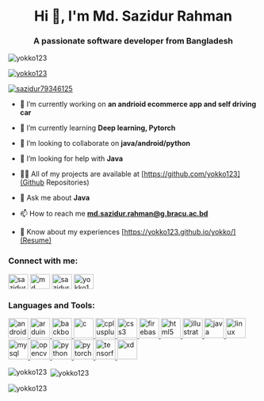 <h1 align="center">Hi 👋, I'm Md. Sazidur Rahman</h1>
<h3 align="center">A passionate software developer from Bangladesh</h3>

<p align="left"> <img src="https://komarev.com/ghpvc/?username=yokko123&label=Profile%20views&color=0e75b6&style=flat" alt="yokko123" /> </p>

<p align="left"> <a href="https://github.com/ryo-ma/github-profile-trophy"><img src="https://github-profile-trophy.vercel.app/?username=yokko123" alt="yokko123" /></a> </p>

<p align="left"> <a href="https://twitter.com/sazidur79346125" target="blank"><img src="https://img.shields.io/twitter/follow/sazidur79346125?logo=twitter&style=for-the-badge" alt="sazidur79346125" /></a> </p>

- 🔭 I’m currently working on **an andrioid ecommerce app and self driving car**

- 🌱 I’m currently learning **Deep learning, Pytorch**

- 👯 I’m looking to collaborate on **java/android/python**

- 🤝 I’m looking for help with **Java**

- 👨‍💻 All of my projects are available at [https://github.com/yokko123](Github Repositories)

- 💬 Ask me about **Java**

- 📫 How to reach me **md.sazidur.rahman@g.bracu.ac.bd**

- 📄 Know about my experiences [https://yokko123.github.io/yokko/](Resume)

<h3 align="left">Connect with me:</h3>
<p align="left">
<a href="https://twitter.com/sazidur79346125" target="blank"><img align="center" src="https://cdn.jsdelivr.net/npm/simple-icons@3.0.1/icons/twitter.svg" alt="sazidur79346125" height="30" width="40" /></a>
<a href="https://linkedin.com/in/md-sazidur-rahman-292812158/" target="blank"><img align="center" src="https://cdn.jsdelivr.net/npm/simple-icons@3.0.1/icons/linkedin.svg" alt="md sazidur rahman" height="30" width="40" /></a>
<a href="https://fb.com/sazidur.yokko" target="blank"><img align="center" src="https://cdn.jsdelivr.net/npm/simple-icons@3.0.1/icons/facebook.svg" alt="sazidur rahman yokko" height="30" width="40" /></a>
<a href="https://codeforces.com/profile/yokko123" target="blank"><img align="center" src="https://cdn.jsdelivr.net/npm/simple-icons@3.0.1/icons/codeforces.svg" alt="yokko123" height="30" width="40" /></a>
</p>

<h3 align="left">Languages and Tools:</h3>
<p align="left"> <a href="https://developer.android.com" target="_blank"> <img src="https://devicons.github.io/devicon/devicon.git/icons/android/android-original-wordmark.svg" alt="android" width="40" height="40"/> </a> <a href="https://www.arduino.cc/" target="_blank"> <img src="https://cdn.worldvectorlogo.com/logos/arduino-1.svg" alt="arduino" width="40" height="40"/> </a> <a href="https://backbonejs.org" target="_blank"> <img src="https://devicons.github.io/devicon/devicon.git/icons/backbonejs/backbonejs-original-wordmark.svg" alt="backbonejs" width="40" height="40"/> </a> <a href="https://www.cprogramming.com/" target="_blank"> <img src="https://devicons.github.io/devicon/devicon.git/icons/c/c-original.svg" alt="c" width="40" height="40"/> </a> <a href="https://www.w3schools.com/cpp/" target="_blank"> <img src="https://devicons.github.io/devicon/devicon.git/icons/cplusplus/cplusplus-original.svg" alt="cplusplus" width="40" height="40"/> </a> <a href="https://www.w3schools.com/css/" target="_blank"> <img src="https://devicons.github.io/devicon/devicon.git/icons/css3/css3-original-wordmark.svg" alt="css3" width="40" height="40"/> </a> <a href="https://firebase.google.com/" target="_blank"> <img src="https://www.vectorlogo.zone/logos/firebase/firebase-icon.svg" alt="firebase" width="40" height="40"/> </a> <a href="https://www.w3.org/html/" target="_blank"> <img src="https://devicons.github.io/devicon/devicon.git/icons/html5/html5-original-wordmark.svg" alt="html5" width="40" height="40"/> </a> <a href="https://www.adobe.com/in/products/illustrator.html" target="_blank"> <img src="https://www.vectorlogo.zone/logos/adobe_illustrator/adobe_illustrator-icon.svg" alt="illustrator" width="40" height="40"/> </a> <a href="https://www.java.com" target="_blank"> <img src="https://devicons.github.io/devicon/devicon.git/icons/java/java-original-wordmark.svg" alt="java" width="40" height="40"/> </a> <a href="https://www.linux.org/" target="_blank"> <img src="https://devicons.github.io/devicon/devicon.git/icons/linux/linux-original.svg" alt="linux" width="40" height="40"/> </a> <a href="https://www.mysql.com/" target="_blank"> <img src="https://devicons.github.io/devicon/devicon.git/icons/mysql/mysql-original-wordmark.svg" alt="mysql" width="40" height="40"/> </a> <a href="https://opencv.org/" target="_blank"> <img src="https://www.vectorlogo.zone/logos/opencv/opencv-icon.svg" alt="opencv" width="40" height="40"/> </a> <a href="https://www.python.org" target="_blank"> <img src="https://devicons.github.io/devicon/devicon.git/icons/python/python-original.svg" alt="python" width="40" height="40"/> </a> <a href="https://pytorch.org/" target="_blank"> <img src="https://www.vectorlogo.zone/logos/pytorch/pytorch-icon.svg" alt="pytorch" width="40" height="40"/> </a> <a href="https://www.tensorflow.org" target="_blank"> <img src="https://www.vectorlogo.zone/logos/tensorflow/tensorflow-icon.svg" alt="tensorflow" width="40" height="40"/> </a> <a href="https://www.adobe.com/products/xd.html" target="_blank"> <img src="https://cdn.worldvectorlogo.com/logos/adobe-xd.svg" alt="xd" width="40" height="40"/> </a> </p>

<p><img align="left" src="https://github-readme-stats.vercel.app/api/top-langs?username=yokko123&show_icons=true&theme=dark&locale=en&layout=compact" alt="yokko123" /></p>

<p>&nbsp;<img align="center" src="https://github-readme-stats.vercel.app/api?username=yokko123&show_icons=true&theme=dark&locale=en" alt="yokko123" /></p>

<p><img align="center" src="https://github-readme-streak-stats.herokuapp.com/?user=yokko123&theme=dark" alt="yokko123" /></p>
